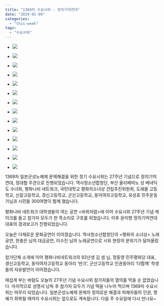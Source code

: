 ```yaml
---
title: "1369차 수요시위 - 정의기억연대"
date: "2019-01-09"
categories: 
  - "this-week"
tags: 
  - "수요시위"
---
```


- ![](https://womenandwar.net/kr/wp-content/uploads/2019/01/1-1-1024x680.jpg)
    
- ![](https://womenandwar.net/kr/wp-content/uploads/2019/01/2-1-1024x680.jpg)
    
- ![](https://womenandwar.net/kr/wp-content/uploads/2019/01/3-1-1024x680.jpg)
    
- ![](https://womenandwar.net/kr/wp-content/uploads/2019/01/4-1-1024x680.jpg)
    
- ![](https://womenandwar.net/kr/wp-content/uploads/2019/01/5-1-1024x680.jpg)
    
- ![](https://womenandwar.net/kr/wp-content/uploads/2019/01/6-1-1024x680.jpg)
    
- ![](https://womenandwar.net/kr/wp-content/uploads/2019/01/7-1-1024x680.jpg)
    
- ![](https://womenandwar.net/kr/wp-content/uploads/2019/01/8-1-1024x680.jpg)
    
- ![](https://womenandwar.net/kr/wp-content/uploads/2019/01/9-1-1024x680.jpg)
    
- ![](https://womenandwar.net/kr/wp-content/uploads/2019/01/10-1-1024x680.jpg)
    
- ![](https://womenandwar.net/kr/wp-content/uploads/2019/01/11-1024x680.jpg)
    
- ![](https://womenandwar.net/kr/wp-content/uploads/2019/01/12-1024x680.jpg)
    
- ![](https://womenandwar.net/kr/wp-content/uploads/2019/01/13-1024x680.jpg)
    
- ![](https://womenandwar.net/kr/wp-content/uploads/2019/01/14-1024x680.jpg)
    

1369차 일본군성노예제 문제해결을 위한 정기 수요시위는 27주년 기념으로 정의기억연대, 정대협 주관으로 진행되었습니다. 역사청소년합창단, 부산 올리베따노 성 베네딕도 수녀회, 평화나비 네트워크, 국민대학교 평화의소녀상 건립추진위원회, 도래울 고등학교, 신갈고등학교, 경신고등학교, 군산고등학교, 동덕여자고등학교, 유성효 민주운동가님과 시민들 300여명이 함께 했습니다.

평화나비 네트워크 대학생들의 여는 공연 <바위처럼>에 이어 수요시위 27주년 기념 케이크를 들고 참가자 모두가 한 목소리로 구호를 외쳤습니다. 이후 윤미향 정의기억연대 대표의 경과보고가 진행되었습니다.

오늘은 다채로운 문화공연이 이어졌습니다. 역사청소년합창단의 <평화의 소녀상> 노래공연, 한충은 님의 대금공연, 이수진 님의 노래공연으로 시위 현장의 분위기가 달아올랐습니다.

참가단체 소개에 이어 평화나비네트워크의 92년생 김 샘 님, 정동영 민주평화당 대표, 경신고등학교, 동덕여자고등학교 동아리 ‘반크’, 군산고등학교 인권동아리 ‘다함께’ 학생들의 자유발언이 이어졌습니다.

매섭게 부는 바람도 오늘의 27주년 기념 수요시위 참가자들의 열의를 막을 순 없었습니다. 마지막으로 성명서 낭독 후 참가자 모두가 기념 떡을 나누어 먹으며 1369차 수요시위는 마무리 되었습니다. 일본군성노예제 문제의 정의로운 해결과 피해자들의 인권, 명예가 회복될 때까지 수요시위는 앞으로도 계속됩니다. 다음 주 수요일에 다시 만나요~

